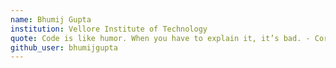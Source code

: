 ```yaml
---
name: Bhumij Gupta
institution: Vellore Institute of Technology
quote: Code is like humor. When you have to explain it, it’s bad. - Cory House
github_user: bhumijgupta
---
```

